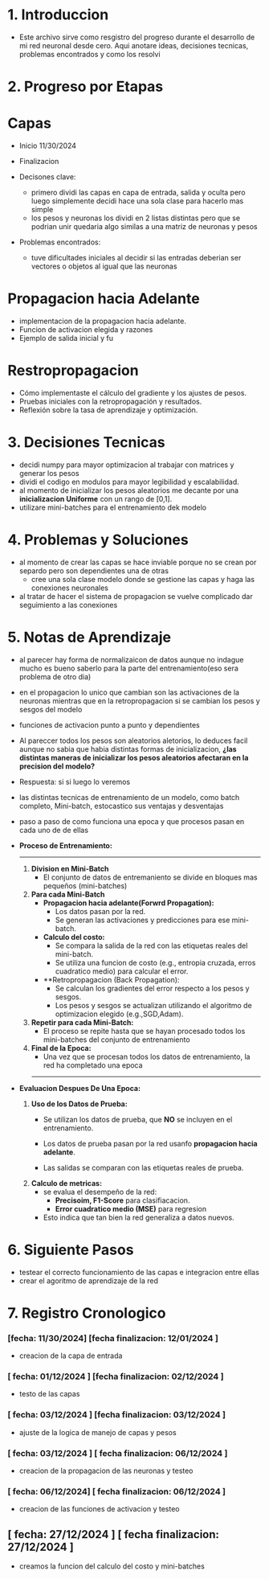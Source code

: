 # **1. Introduccion** 
- Este archivo sirve como resgistro del progreso durante el desarrollo de mi red neuronal desde cero. Aqui anotare ideas, decisiones tecnicas, problemas encontrados y como los resolvi 
# **2. Progreso por Etapas**

# Capas 
- Inicio 11/30/2024 
- Finalizacion 

- Decisones clave:
    - primero dividi las capas en capa de entrada, salida y oculta pero luego simplemente decidi hace una sola clase para hacerlo mas simple
    - los pesos y neuronas los dividi en 2 listas distintas pero que se podrian unir quedaria algo similas a una matriz de neuronas y pesos

- Problemas encontrados:
    - tuve dificultades iniciales al decidir si las entradas deberian ser vectores o objetos al igual que las neuronas

# Propagacion hacia Adelante
- implementacion de la propagacion hacia adelante.
- Funcion de activacion elegida y razones
- Ejemplo de salida inicial y fu
# Restropropagacion
- Cómo implementaste el cálculo del gradiente y los ajustes de  pesos.
- Pruebas iniciales con la retropropagación y resultados.
- Reflexión sobre la tasa de aprendizaje y optimización.

# **3. Decisiones Tecnicas**
- decidi numpy para mayor optimizacion al trabajar con matrices y generar los pesos
- dividi el codigo en modulos para mayor legibilidad y escalabilidad. 
- al momento de inicializar los pesos aleatorios me decante por una **inicializacion Uniforme** con un rango de [0,1].
- utilizare mini-batches para el entrenamiento dek modelo


# **4. Problemas y Soluciones**
- al momento de crear las capas se hace inviable porque no se crean por separdo pero son dependientes una de otras
    - cree una sola clase modelo donde se gestione las capas y haga las conexiones neuronales
- al tratar de hacer el sistema de propagacion se vuelve complicado dar seguimiento a las conexiones 

# **5. Notas de Aprendizaje**
- al parecer hay forma de normalizaicon de datos aunque no indague mucho es bueno saberlo para la parte del entrenamiento(eso sera problema de otro dia)
- en el propagacion lo unico que cambian son las activaciones de la neuronas mientras que en la retropropagacion si se cambian los pesos y sesgos del modelo
- funciones de activacion punto a punto y dependientes

- Al pareccer todos los pesos son aleatorios aletorios, lo deduces facil aunque no sabia que habia distintas formas de inicializacion, **¿las distintas maneras de inicializar los pesos aleatorios afectaran en la precision del modelo?**
- Respuesta:
    si si luego lo veremos 

- las distintas tecnicas de entrenamiento de un modelo, como batch completo, Mini-batch, estocastico sus ventajas y desventajas

- paso a paso de como funciona una epoca y que procesos pasan en cada uno de de ellas


- **Proceso de Entrenamiento:**
    ___
    1. **Division en Mini-Batch**
        - El conjunto de datos de entremaniento se divide en bloques mas pequeños (mini-batches)
    2. **Para cada Mini-Batch**
        - **Propagacion hacia adelante(Forwrd Propagation):**
            - Los datos pasan por la red.
            - Se generan las activaciones y predicciones para ese mini-batch.
        - **Calculo del costo:**
            - Se compara la salida de la red con las etiquetas reales del mini-batch.
            - Se utiliza una funcion de costo (e.g., entropia cruzada, erros cuadratico medio) para calcular el error.
        - **Retropropagacion (Back Propagation):
            - Se calculan los gradientes del error respecto a los pesos y sesgos.
            - Los pesos y sesgos se actualizan utilizando el algoritmo de optimizacion elegido (e.g.,SGD,Adam).
    3. **Repetir para cada Mini-Batch:**
        - El proceso se repite hasta que se hayan procesado todos los mini-batches del conjunto de entrenamiento
    4. **Final de la Epoca:**
        - Una vez que se procesan todos los datos de entrenamiento, la red ha completado una epoca 
        ___

- **Evaluacion Despues De Una Epoca:**
    1. **Uso de los Datos de Prueba:**
        - Se utilizan los datos de prueba, que **NO** se incluyen en el entrenamiento.

        - Los datos de prueba pasan por la red usanfo **propagacion hacia adelante**.

        - Las salidas se comparan con las etiquetas reales de prueba.
    2. **Calculo de metricas:**
        - se evalua el desempeño de la red:
            - **Precisoim, F1-Score** para clasifiacacion.
            - **Error cuadratico medio (MSE)** para regresion
        - Esto indica que tan bien la red generaliza a datos nuevos.



# **6. Siguiente Pasos**
- testear el correcto funcionamiento de las capas e integracion entre ellas 
- crear el agoritmo de aprendizaje de la red

# **7. Registro Cronologico**
### [fecha: 11/30/2024]  [fecha finalizacion: 12/01/2024 ]
- creacion de la capa de entrada
### [ fecha: 01/12/2024 ] [fecha finalizacion: 02/12/2024 ]
- testo de las capas
### [ fecha: 03/12/2024 ] [fecha finalizacion: 03/12/2024 ]
- ajuste de la logica de manejo de capas y pesos
### [ fecha: 03/12/2024 ] [ fecha finalizacion: 06/12/2024 ]
- creacion de la propagacion de las neuronas y testeo 
### [ fecha: 06/12/2024] [ fecha finalizacion: 06/12/2024 ]
- creacion de las funciones de activacion y testeo 
## [ fecha: 27/12/2024 ] [ fecha finalizacion: 27/12/2024 ]
- creamos la funcion del calculo del costo y mini-batches
